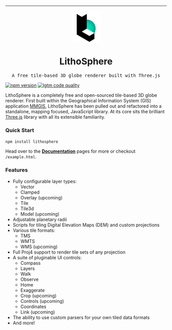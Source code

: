 <hr>

<div align="center">

<span style="display:block;text-align:center">![LithoSphere](/docs/assets/images/logo-small.png)</span>

  <h1 align="center">
      LithoSphere
  </h1>

</div>

<pre align="center">A free tile-based 3D globe renderer built with Three.js</pre>

[![npm version](https://img.shields.io/npm/v/LithoSphere.svg?style=flat-square)](https://www.npmjs.com/package/lithosphere)
[![lgtm code quality](https://img.shields.io/lgtm/grade/javascript/g/NASA-AMMOS/LithoSphere.svg?style=flat-square&label=code-quality)](https://lgtm.com/projects/g/NASA-AMMOS/LithoSphere/)

LithoSphere is a completely free and open-sourced tile-based 3D globe renderer. First built within the Geographical Information System (GIS) application [MMGIS](https://github.com/NASA-AMMOS/MMGIS), LithoSphere has been pulled out and refactored into a standalone, mapping focused, JavaScript library. At its core sits the brilliant [Three.js](https://threejs.org/) library with all its extensible familiarity.

### Quick Start

`npm install lithosphere`

Head over to the **[Documentation](https://nasa-ammos.github.io/LithoSphere/)** pages for more or checkout `/example.html`.

### Features

-   Fully configurable layer types:
    -   Vector
    -   Clamped
    -   Overlay (upcoming)
    -   Tile
    -   Tile3d
    -   Model (upcoming)
-   Adjustable planetary radii
-   Scripts for tiling Digital Elevation Maps (DEM) and custom projections
-   Various tile formats:
    -   TMS
    -   WMTS
    -   WMS (upcoming)
-   Full Proj4 support to render tile sets of any projection
-   A suite of pluginable UI controls:
    -   Compass
    -   Layers
    -   Walk
    -   Observe
    -   Home
    -   Exaggerate
    -   Crop (upcoming)
    -   Controls (upcoming)
    -   Coordinates
    -   Link (upcoming)
-   The ability to use custom parsers for your own tiled data formats
-   And more!
